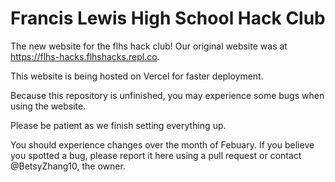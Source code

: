 # Francis Lewis High School Hack Club
The new website for the flhs hack club! Our original website was at https://flhs-hacks.flhshacks.repl.co.

This website is being hosted on Vercel for faster deployment.

Because this repository is unfinished, you may experience some bugs when using the website.

Please be patient as we finish setting everything up.

You should experience changes over the month of Febuary. If you believe you spotted a bug, please report it here using a pull request or contact @BetsyZhang10, the owner.
